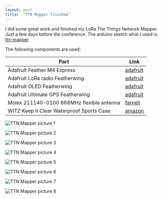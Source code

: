 ```yaml
---
layout: post
title:  "TTN Mapper finished"
---
```


I did some great work and finished my LoRa The Things Network Mapper. Just a few days before the conference. The arduino sketch what I used is: [ttn-mapper](https://github.com/incyi/ttn-mapper)  

The following components are used:  

Part | Link
 --- | ---
Adafruit Feather M4 Express | [adafruit](https://www.adafruit.com/product/3857)
Adafruit LoRa radio Featherwing | [adafruit](http://www.adafruit.com/products/3231)
Adafruit OLED Featherwing | [adafruit](https://www.adafruit.com/product/2900)
Adafruit Ultimate GPS Featherwing | [adafruit](https://www.adafruit.com/product/3133)
Molex 211140-0100 868MHz flexible antenna | [farnell](https://nl.farnell.com/molex/211140-0100/868-915mhz-flexible-antenna100mm/dp/3225220)
WITZ Keep it Clear Waterproof Sports Case | [amazon](https://www.amazon.com/WITZ-Clear-Waterproof-Sports-Purple/dp/B01M0AWAYE)

![TTN Mapper picture 1](https://incyi.github.io/assets/images/ttn-mapper-finished/1.jpg)  

![TTN Mapper picture 2](https://incyi.github.io/assets/images/ttn-mapper-finished/2.jpg)  

![TTN Mapper picture 3](https://incyi.github.io/assets/images/ttn-mapper-finished/3.jpg)  

![TTN Mapper picture 4](https://incyi.github.io/assets/images/ttn-mapper-finished/4.jpg)  

![TTN Mapper picture 5](https://incyi.github.io/assets/images/ttn-mapper-finished/5.jpg)  

![TTN Mapper picture 6](https://incyi.github.io/assets/images/ttn-mapper-finished/6.jpg)  

![TTN Mapper picture 7](https://incyi.github.io/assets/images/ttn-mapper-finished/7.jpg)  

![TTN Mapper picture 8](https://incyi.github.io/assets/images/ttn-mapper-finished/8.jpg)  
